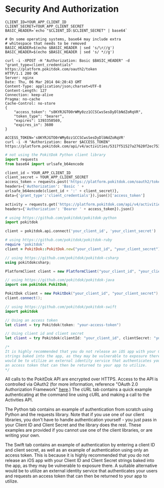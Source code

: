 # Security And Authorization

```shell
CLIENT_ID=YOUR_APP_CLIENT_ID
CLIENT_SECRET=YOUR_APP_CLIENT_SECRET
BASIC_HEADER=`echo "$CLIENT_ID:$CLIENT_SECRET" | base64`

# On some operating systems, base64 may include extra
# whitespace that needs to be removed
BASIC_HEADER=$(echo $BASIC_HEADER | sed 's/\r//g')
BASIC_HEADER=$(echo $BASIC_HEADER | sed 's/ *//g')

curl -i -XPOST -H "Authorization: Basic $BASIC_HEADER" -d "grant_type=client_credentials"
https://platform.pokitdok.com/oauth2/token
HTTP/1.1 200 OK
Server: nginx
Date: Thu, 06 Mar 2014 04:20:43 GMT
Content-Type: application/json;charset=UTF-8
Content-Length: 127
Connection: keep-alive
Pragma: no-cache
Cache-Control: no-store
{
    "access_token": "s8KYRJGTO0rWMy0zz1CCSCwsSesDyDlbNdZoRqVR",
    "token_type": "bearer",
    "expires": 1393350569,
    "expires_in": 3600
}

ACCESS_TOKEN='s8KYRJGTO0rWMy0zz1CCSCwsSesDyDlbNdZoRqVR'
curl -i -H "Authorization: Bearer $ACCESS_TOKEN"
https://platform.pokitdok.com/api/v4/activities/5317f51527a27620f2ec7533
```

```python
# not using the PokitDok Python client library
import requests
from base64 import urlsafe_b64encode

client_id = YOUR_APP_CLIENT_ID
client_secret = YOUR_APP_CLIENT_SECRET
access_token = requests.post('https://platform.pokitdok.com/oauth2/token',
headers={'Authorization': 'Basic ' +
urlsafe_b64encode(client_id + ':' + client_secret)},
data={'grant_type':'client_credentials'}).json()['access_token']

activity = requests.get('https://platform.pokitdok.com/api/v4/activities/53187d2027a27620f2ec7537',
headers={'Authorization': 'Bearer ' + access_token}).json()
```

```python
# using https://github.com/pokitdok/pokitdok-python
import pokitdok

client = pokitdok.api.connect('your_client_id', 'your_client_secret')
```

```ruby
# using https://github.com/pokitdok/pokitdok-ruby
require 'pokitdok'
client = PokitDok::PokitDok.new("your_client_id", "your_client_secret")
```

```csharp
// using https://github.com/pokitdok/pokitdok-csharp
using pokitdokcsharp;

PlatformClient client = new PlatformClient("your_client_id", "your_client_secret");
```

```java
// using https://github.com/pokitdok/pokitdok-java
import com.pokitdok.PokitDok;

PokitDok client = new PokitDok("your_client_id", "your_client_secret");
client.connect();
```

```swift
// using https://github.com/pokitdok/pokitdok-swift
import pokitdok

// Using an access token
let client = try Pokitdok(token: "your-access-token")

// Using client id and client secret
let client = try Pokitdok(clientId: "your_client_id", clientSecret: "your_client_secret")

/*
It is highly recommended that you do not release an iOS app with your Client ID and Client Secret
strings baked into the app, as they may be vulnerable to exposure there. A suitable alternative
would be to utilize an external identity service that authenticates your users and requests
an access token that can then be returned to your app to utilize.
*/
```


All calls to the PokitDok API are encrypted over HTTPS. Access to the API is
controlled via OAuth2 (for more information, reference "OAuth 2.0 Authorization
Framework" [here](http://tools.ietf.org/html/rfc6749).) The cURL tab contains a quick example
authenticating at the command line using cURL and making a call to the Activities API.


The Python tab contains an example of authentication from scratch using Python
and the requests library. Note that if you use one of our client libraries,
you don't have to handle authentication yourself - you just pass in your Client
ID and Client Secret and the library does the rest. These examples are provided
if you cannot use one of the client libraries, or are writing your own.

The Swift tab contains an example of authentication by entering a client ID and client secret,
as well as an example of authentication using only an access token. This is because it is highly
recommended that you do not release an iOS app with your Client ID and Client Secret
strings baked into the app, as they may be vulnerable to exposure there. A suitable alternative
would be to utilize an external identity service that authenticates your users and requests
an access token that can then be returned to your app to utilize.
